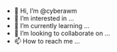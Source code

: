 - 👋 Hi, I’m @cyberawm
- 👀 I’m interested in ...
- 🌱 I’m currently learning ...
- 💞️ I’m looking to collaborate on ...
- 📫 How to reach me ...

<!---
cyberawm/cyberawm is a ✨ special ✨ repository because its `README.md` (this file) appears on your GitHub profile.
You can click the Preview link to take a look at your changes.
--->
